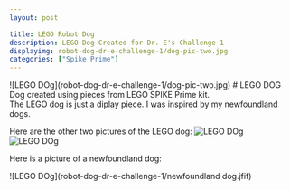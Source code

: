 ```yaml
---
layout: post

title: LEGO Robot Dog
description: LEGO Dog Created for Dr. E's Challenge 1 
displayimg: robot-dog-dr-e-challenge-1/dog-pic-two.jpg
categories: ["Spike Prime"]
---
```


<!--IMAGE_TEXT_OVERLAY creates a image with a text box over it--------------------->
<div class="image_text_overlay" markdown="1">
![LEGO DOg](robot-dog-dr-e-challenge-1/dog-pic-two.jpg)
# LEGO DOG
Dog created using pieces from LEGO SPIKE Prime kit.
</div>

<!--FREE WRITE lets you write any markdown you want (include images, lists, titles, code,etc)
               If something doesn't look how you expect on the page, try adding a linebreak after it--------------------->
<div class="free_write" markdown="1">
The LEGO dog is just a diplay piece. I was inspired by my newfoundland dogs. 

Here are the other two pictures of the LEGO dog:
![LEGO DOg](robot-dog-dr-e-challenge-1/dog-pic-one.jpg)
![LEGO DOg](robot-dog-dr-e-challenge-1/dog-pic-three.jpg)

Here is a picture of a newfoundland dog:

![LEGO DOg](robot-dog-dr-e-challenge-1/newfoundland dog.jfif)
</div>
